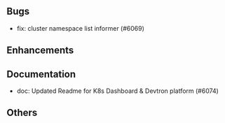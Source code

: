 ## Bugs
- fix: cluster namespace list informer (#6069)
## Enhancements
## Documentation
- doc: Updated Readme for K8s Dashboard & Devtron platform (#6074)
## Others
